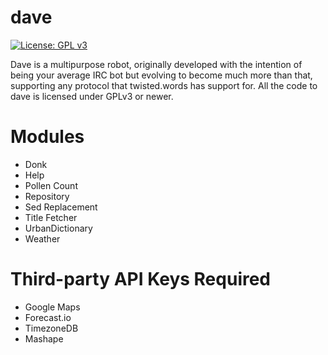 # dave
[![License: GPL v3](https://img.shields.io/badge/License-GPLv3-blue.svg)](https://www.gnu.org/licenses/gpl-3.0)

Dave is a multipurpose robot, originally developed with the intention of being your average IRC bot but evolving to become much more than that, supporting any protocol that twisted.words has support for. All the code to dave is licensed under GPLv3 or newer.

# Modules
- Donk
- Help
- Pollen Count
- Repository
- Sed Replacement
- Title Fetcher
- UrbanDictionary
- Weather

# Third-party API Keys Required
- Google Maps
- Forecast.io
- TimezoneDB
- Mashape

